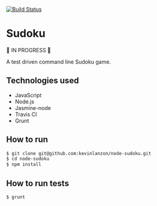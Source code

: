 [![Build Status](https://travis-ci.org/kevinlanzon/node-sudoku.svg?branch=master)](https://travis-ci.org/kevinlanzon/node-sudoku)

Sudoku
=====

🚧 IN PROGRESS 🚧

A test driven command line Sudoku game.

Technologies used
----
- JavaScript
- Node.js
- Jasmine-node
- Travis CI
- Grunt

How to run
----
```sh
$ git clone git@github.com:kevinlanzon/node-sudoku.git
$ cd node-sudoku
$ npm install
```

How to run tests
----
```sh
$ grunt
```
